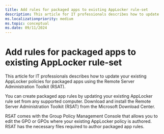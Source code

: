 ```yaml
---
title: Add rules for packaged apps to existing AppLocker rule-set
description: This article for IT professionals describes how to update your existing AppLocker policies for packaged apps using the Remote Server Administration Toolkit (RSAT).
ms.localizationpriority: medium
ms.topic: conceptual
ms.date: 09/11/2024
---
```


# Add rules for packaged apps to existing AppLocker rule-set

This article for IT professionals describes how to update your existing AppLocker policies for packaged apps using the Remote Server Administration Toolkit (RSAT).

You can create packaged app rules by updating your existing AppLocker rule set from any supported computer. Download and install the Remote Server Administration Toolkit (RSAT) from the Microsoft Download Center.

RSAT comes with the Group Policy Management Console that allows you to edit the GPO or GPOs where your existing AppLocker policy is authored. RSAT has the necessary files required to author packaged app rules.
